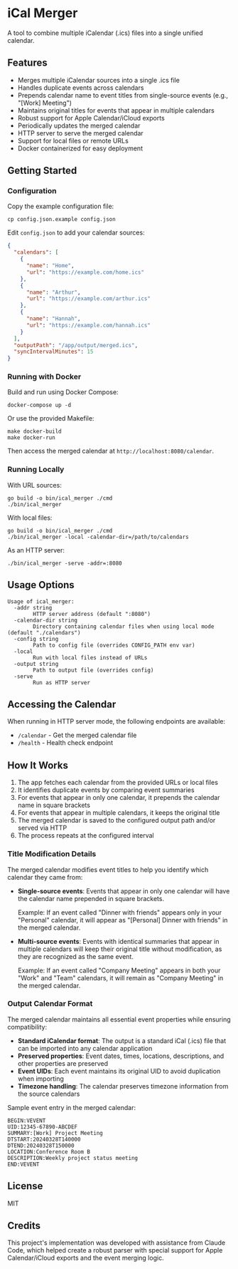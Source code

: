 # iCal Merger

A tool to combine multiple iCalendar (.ics) files into a single unified calendar.

## Features

- Merges multiple iCalendar sources into a single .ics file
- Handles duplicate events across calendars
- Prepends calendar name to event titles from single-source events (e.g., "[Work] Meeting")
- Maintains original titles for events that appear in multiple calendars
- Robust support for Apple Calendar/iCloud exports
- Periodically updates the merged calendar
- HTTP server to serve the merged calendar
- Support for local files or remote URLs
- Docker containerized for easy deployment

## Getting Started

### Configuration

Copy the example configuration file:

```
cp config.json.example config.json
```

Edit `config.json` to add your calendar sources:

```json
{
  "calendars": [
    {
      "name": "Home",
      "url": "https://example.com/home.ics"
    },
    {
      "name": "Arthur",
      "url": "https://example.com/arthur.ics"
    },
    {
      "name": "Hannah",
      "url": "https://example.com/hannah.ics"
    }
  ],
  "outputPath": "/app/output/merged.ics",
  "syncIntervalMinutes": 15
}
```

### Running with Docker

Build and run using Docker Compose:

```
docker-compose up -d
```

Or use the provided Makefile:

```
make docker-build
make docker-run
```

Then access the merged calendar at `http://localhost:8080/calendar`.

### Running Locally

With URL sources:

```
go build -o bin/ical_merger ./cmd
./bin/ical_merger
```

With local files:

```
go build -o bin/ical_merger ./cmd
./bin/ical_merger -local -calendar-dir=/path/to/calendars
```

As an HTTP server:

```
./bin/ical_merger -serve -addr=:8080
```

## Usage Options

```
Usage of ical_merger:
  -addr string
        HTTP server address (default ":8080")
  -calendar-dir string
        Directory containing calendar files when using local mode (default "./calendars")
  -config string
        Path to config file (overrides CONFIG_PATH env var)
  -local
        Run with local files instead of URLs
  -output string
        Path to output file (overrides config)
  -serve
        Run as HTTP server
```

## Accessing the Calendar

When running in HTTP server mode, the following endpoints are available:

- `/calendar` - Get the merged calendar file
- `/health` - Health check endpoint

## How It Works

1. The app fetches each calendar from the provided URLs or local files
2. It identifies duplicate events by comparing event summaries
3. For events that appear in only one calendar, it prepends the calendar name in square brackets
4. For events that appear in multiple calendars, it keeps the original title
5. The merged calendar is saved to the configured output path and/or served via HTTP
6. The process repeats at the configured interval

### Title Modification Details

The merged calendar modifies event titles to help you identify which calendar they came from:

- **Single-source events**: Events that appear in only one calendar will have the calendar name prepended in square brackets.
  
  Example: If an event called "Dinner with friends" appears only in your "Personal" calendar, it will appear as "[Personal] Dinner with friends" in the merged calendar.

- **Multi-source events**: Events with identical summaries that appear in multiple calendars will keep their original title without modification, as they are recognized as the same event.
  
  Example: If an event called "Company Meeting" appears in both your "Work" and "Team" calendars, it will remain as "Company Meeting" in the merged calendar.

### Output Calendar Format

The merged calendar maintains all essential event properties while ensuring compatibility:

- **Standard iCalendar format**: The output is a standard iCal (.ics) file that can be imported into any calendar application
- **Preserved properties**: Event dates, times, locations, descriptions, and other properties are preserved
- **Event UIDs**: Each event maintains its original UID to avoid duplication when importing
- **Timezone handling**: The calendar preserves timezone information from the source calendars

Sample event entry in the merged calendar:

```
BEGIN:VEVENT
UID:12345-67890-ABCDEF
SUMMARY:[Work] Project Meeting
DTSTART:20240328T140000
DTEND:20240328T150000
LOCATION:Conference Room B
DESCRIPTION:Weekly project status meeting
END:VEVENT
```

## License

MIT

## Credits

This project's implementation was developed with assistance from Claude Code, which helped create a robust parser with special support for Apple Calendar/iCloud exports and the event merging logic.